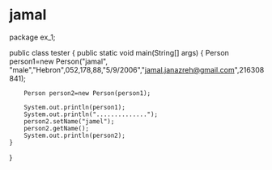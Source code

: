 # jamal
package ex_1;

public class tester {
public static void main(String[] args) {
Person person1=new Person("jamal", "male","Hebron",052,178,88,"5/9/2006","jamal.janazreh@gmail.com",216308841);

        Person person2=new Person(person1);

        System.out.println(person1);
        System.out.println("..............");
        person2.setName("jamel");
        person2.getName();
        System.out.println(person2);
    }

}
